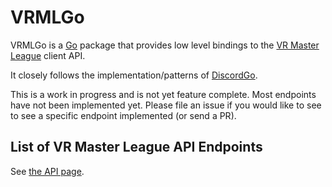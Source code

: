 # VRMLGo

VRMLGo is a [Go](https://golang.org/) package that provides low level
bindings to the [VR Master League](https://vrmasterleague.com/) client API.

It closely follows the implementation/patterns of
[DiscordGo](https://github.com/bwmarrin/discordgo).

This is a work in progress and is not yet feature complete. Most endpoints
have not been implemented yet. Please file an issue if you would like to see
to see a specific endpoint implemented (or send a PR).

## List of VR Master League API Endpoints

See [the API page](https://api.vrmasterleague.com/).